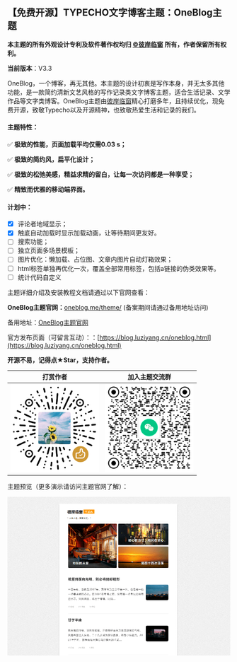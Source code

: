 ## 【免费开源】TYPECHO文字博客主题：OneBlog主题

**本主题的所有外观设计专利及软件著作权均归 [©彼岸临窗](https://blog.luziyang.cn) 所有，作者保留所有权利。**

**当前版本**：V3.3

OneBlog，一个博客，再无其他。本主题的设计初衷是写作本身，并无太多其他功能，是一款简约清新文艺风格的写作记录类文字博客主题，适合生活记录、文学作品等文字类博客。OneBlog主题由[彼岸临窗](https://blog.luziyang.cn/)精心打磨多年，且持续优化，现免费开源，致敬Typecho以及开源精神，也致敬热爱生活和记录的我们。

#### 主题特性：

✅ **极致的性能，页面加载平均仅需0.03 s；**

✅ **极致的简约风，扁平化设计；**

✅ **极致的松弛美感，精益求精的留白，让每一次访问都是一种享受；**

✅ **精致而优雅的移动端界面。**

#### 计划中：

- [x] 评论者地域显示；
- [x] 触底自动加载时显示加载动画，让等待期间更友好。
- [ ] 搜索功能；
- [ ] 独立页面多场景模板；
- [ ] 图片优化：懒加载、占位图、文章内图片自动灯箱效果；
- [ ] html标签单独再优化一次，覆盖全部常用标签，包括a链接的伪类效果等。
- [ ] 统计代码自定义

主题详细介绍及安装教程文档请通过以下官网查看：

**OneBlog主题官网：**[oneblog.me/theme/](https://oneblog.me/theme/)  (备案期间请通过备用地址访问)

备用地址：[OneBlog主题官网](https://www.coolnav.com/oneblog/)

官方发布页面（可留言互动）：：[https://blog.luziyang.cn/oneblog.html](https://blog.luziyang.cn/oneblog.html)

**开源不易，记得点★Star，支持作者。**

|                       打赏作者                       |                     加入主题交流群                      |
| :--------------------------------------------------: | :-----------------------------------------------------: |
| <img width="200px" src="assets/default/shang.png" /> | <img width="200px" src="assets/default/20250120.png" /> |

主题预览（更多演示请访问主题官网了解）：

<img src="screenshot.png" />
